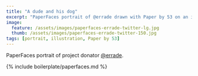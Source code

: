 ```yaml
---
title: "A dude and his dog"
excerpt: "PaperFaces portrait of @errade drawn with Paper by 53 on an iPad."
image: 
  feature: /assets/images/paperfaces-errade-twitter-lg.jpg
  thumb: /assets/images/paperfaces-errade-twitter-150.jpg
tags: [portrait, illustration, Paper by 53]
---
```


PaperFaces portrait of project donator [@errade](http://twitter.com/errade).

{% include boilerplate/paperfaces.md %}